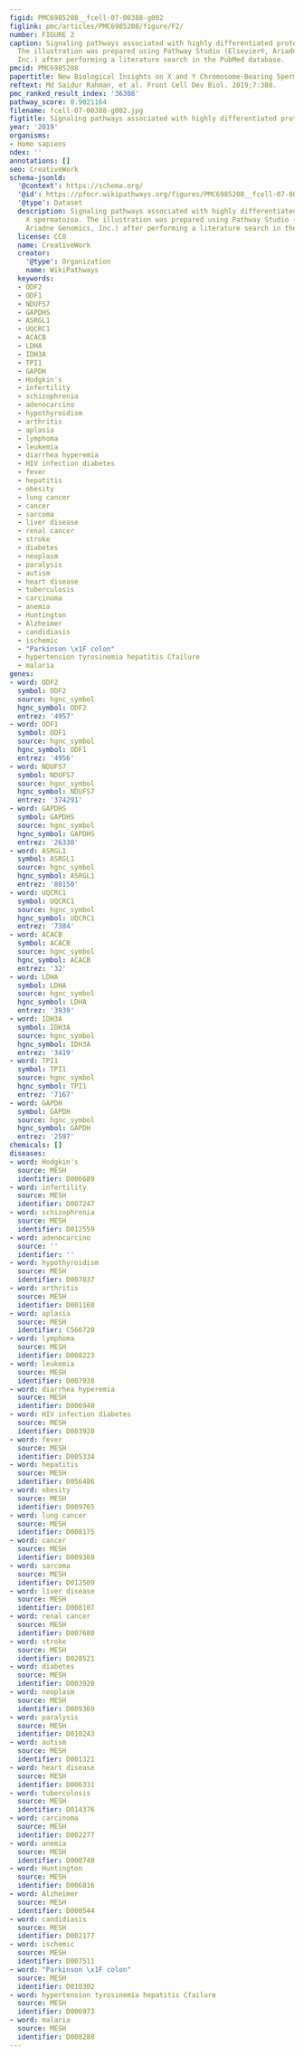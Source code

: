 ```yaml
---
figid: PMC6985208__fcell-07-00388-g002
figlink: pmc/articles/PMC6985208/figure/F2/
number: FIGURE 2
caption: Signaling pathways associated with highly differentiated proteins in X spermatozoa.
  The illustration was prepared using Pathway Studio (Elsevier®, Ariadne Genomics,
  Inc.) after performing a literature search in the PubMed database.
pmcid: PMC6985208
papertitle: New Biological Insights on X and Y Chromosome-Bearing Spermatozoa.
reftext: Md Saidur Rahman, et al. Front Cell Dev Biol. 2019;7:388.
pmc_ranked_result_index: '36308'
pathway_score: 0.9021164
filename: fcell-07-00388-g002.jpg
figtitle: Signaling pathways associated with highly differentiated proteins in X spermatozoa
year: '2019'
organisms:
- Homo sapiens
ndex: ''
annotations: []
seo: CreativeWork
schema-jsonld:
  '@context': https://schema.org/
  '@id': https://pfocr.wikipathways.org/figures/PMC6985208__fcell-07-00388-g002.html
  '@type': Dataset
  description: Signaling pathways associated with highly differentiated proteins in
    X spermatozoa. The illustration was prepared using Pathway Studio (Elsevier®,
    Ariadne Genomics, Inc.) after performing a literature search in the PubMed database.
  license: CC0
  name: CreativeWork
  creator:
    '@type': Organization
    name: WikiPathways
  keywords:
  - ODF2
  - ODF1
  - NDUFS7
  - GAPDHS
  - ASRGL1
  - UQCRC1
  - ACACB
  - LDHA
  - IDH3A
  - TPI1
  - GAPDH
  - Hodgkin's
  - infertility
  - schizophrenia
  - adenocarcino
  - hypothyroidism
  - arthritis
  - aplasia
  - lymphoma
  - leukemia
  - diarrhea hyperemia
  - HIV infection diabetes
  - fever
  - hepatitis
  - obesity
  - lung cancer
  - cancer
  - sarcoma
  - liver disease
  - renal cancer
  - stroke
  - diabetes
  - neoplasm
  - paralysis
  - autism
  - heart disease
  - tuberculosis
  - carcinoma
  - anemia
  - Huntington
  - Alzheimer
  - candidiasis
  - ischemic
  - "Parkinson \x1F colon"
  - hypertension tyrosinemia hepatitis Cfailure
  - malaria
genes:
- word: ODF2
  symbol: ODF2
  source: hgnc_symbol
  hgnc_symbol: ODF2
  entrez: '4957'
- word: ODF1
  symbol: ODF1
  source: hgnc_symbol
  hgnc_symbol: ODF1
  entrez: '4956'
- word: NDUFS7
  symbol: NDUFS7
  source: hgnc_symbol
  hgnc_symbol: NDUFS7
  entrez: '374291'
- word: GAPDHS
  symbol: GAPDHS
  source: hgnc_symbol
  hgnc_symbol: GAPDHS
  entrez: '26330'
- word: ASRGL1
  symbol: ASRGL1
  source: hgnc_symbol
  hgnc_symbol: ASRGL1
  entrez: '80150'
- word: UQCRC1
  symbol: UQCRC1
  source: hgnc_symbol
  hgnc_symbol: UQCRC1
  entrez: '7384'
- word: ACACB
  symbol: ACACB
  source: hgnc_symbol
  hgnc_symbol: ACACB
  entrez: '32'
- word: LDHA
  symbol: LDHA
  source: hgnc_symbol
  hgnc_symbol: LDHA
  entrez: '3939'
- word: IDH3A
  symbol: IDH3A
  source: hgnc_symbol
  hgnc_symbol: IDH3A
  entrez: '3419'
- word: TPI1
  symbol: TPI1
  source: hgnc_symbol
  hgnc_symbol: TPI1
  entrez: '7167'
- word: GAPDH
  symbol: GAPDH
  source: hgnc_symbol
  hgnc_symbol: GAPDH
  entrez: '2597'
chemicals: []
diseases:
- word: Hodgkin's
  source: MESH
  identifier: D006689
- word: infertility
  source: MESH
  identifier: D007247
- word: schizophrenia
  source: MESH
  identifier: D012559
- word: adenocarcino
  source: ''
  identifier: ''
- word: hypothyroidism
  source: MESH
  identifier: D007037
- word: arthritis
  source: MESH
  identifier: D001168
- word: aplasia
  source: MESH
  identifier: C566720
- word: lymphoma
  source: MESH
  identifier: D008223
- word: leukemia
  source: MESH
  identifier: D007938
- word: diarrhea hyperemia
  source: MESH
  identifier: D006940
- word: HIV infection diabetes
  source: MESH
  identifier: D003920
- word: fever
  source: MESH
  identifier: D005334
- word: hepatitis
  source: MESH
  identifier: D056486
- word: obesity
  source: MESH
  identifier: D009765
- word: lung cancer
  source: MESH
  identifier: D008175
- word: cancer
  source: MESH
  identifier: D009369
- word: sarcoma
  source: MESH
  identifier: D012509
- word: liver disease
  source: MESH
  identifier: D008107
- word: renal cancer
  source: MESH
  identifier: D007680
- word: stroke
  source: MESH
  identifier: D020521
- word: diabetes
  source: MESH
  identifier: D003920
- word: neoplasm
  source: MESH
  identifier: D009369
- word: paralysis
  source: MESH
  identifier: D010243
- word: autism
  source: MESH
  identifier: D001321
- word: heart disease
  source: MESH
  identifier: D006331
- word: tuberculosis
  source: MESH
  identifier: D014376
- word: carcinoma
  source: MESH
  identifier: D002277
- word: anemia
  source: MESH
  identifier: D000740
- word: Huntington
  source: MESH
  identifier: D006816
- word: Alzheimer
  source: MESH
  identifier: D000544
- word: candidiasis
  source: MESH
  identifier: D002177
- word: ischemic
  source: MESH
  identifier: D007511
- word: "Parkinson \x1F colon"
  source: MESH
  identifier: D010302
- word: hypertension tyrosinemia hepatitis Cfailure
  source: MESH
  identifier: D006973
- word: malaria
  source: MESH
  identifier: D008288
---
```

